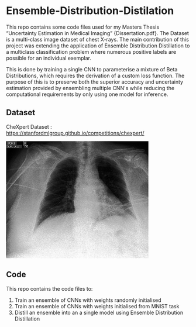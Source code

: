 # Ensemble-Distribution-Distilation
This repo contains some code files used for my Masters Thesis “Uncertainty Estimation in Medical Imaging” {Dissertation.pdf}. The Dataset is a multi-class image dataset of chest X-rays. The main contribution of this project was extending the application of Ensemble Distribution Distillation to a multiclass classification problem where numerous positive labels are possible for an individual exemplar.

This is done by training a single CNN to parameterise a mixture of Beta Distributions, which requires the derivation of a custom loss function. The purpose of this is to preserve both the superior accuracy and uncertainty estimation provided by ensembling multiple CNN's while reducing the computational requirements by only using one model for inference.

## Dataset
CheXpert Dataset : https://stanfordmlgroup.github.io/competitions/chexpert/

![alt text](example_input.jpg)

## Code
This repo contains the code files to:
1) Train an ensemble of CNNs with weights randomly initialised
2) Train an ensemble of CNNs with weights initialised from MNIST task
3) Distill an ensemble into an a single model using Ensemble Distribution Distillation

